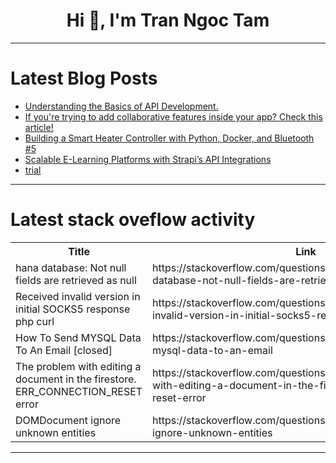 <h1 align="center">Hi 👋, I'm Tran Ngoc Tam</h1>

---

# Latest Blog Posts 
<!-- BLOG-POST-LIST:START -->
- [Understanding the Basics of API Development.](https://dev.to/kihuni/understanding-the-basics-of-api-development-3fa)
- [If you&#39;re trying to add collaborative features inside your app? Check this article!](https://dev.to/astrodevil/if-youre-trying-to-add-collaborative-features-inside-your-app-check-this-article-10lo)
- [Building a Smart Heater Controller with Python, Docker, and Bluetooth #5](https://dev.to/mecorre1/building-a-smart-heater-controller-with-python-docker-and-bluetooth-5-d2a)
- [Scalable E-Learning Platforms with Strapi’s API Integrations](https://dev.to/strapi/scalable-e-learning-platforms-with-strapis-api-integrations-1g30)
- [trial](https://dev.to/gaurav_wani_d961507b8b476/trial-2fmf)
<!-- BLOG-POST-LIST:END -->

---

# Latest stack oveflow activity
<table>
  <tr><th>Title</th><th>Link</th></tr>
  <!-- STACKOVERFLOW:START --><tr><td>hana database: Not null fields are retrieved as null</td><td>https://stackoverflow.com/questions/79345779/hana-database-not-null-fields-are-retrieved-as-null</td></tr><tr><td>Received invalid version in initial SOCKS5 response php curl</td><td>https://stackoverflow.com/questions/79345703/received-invalid-version-in-initial-socks5-response-php-curl</td></tr><tr><td>How To Send MYSQL Data To An Email [closed]</td><td>https://stackoverflow.com/questions/79345670/how-to-send-mysql-data-to-an-email</td></tr><tr><td>The problem with editing a document in the firestore. ERR_CONNECTION_RESET error</td><td>https://stackoverflow.com/questions/79345610/the-problem-with-editing-a-document-in-the-firestore-err-connection-reset-error</td></tr><tr><td>DOMDocument ignore unknown entities</td><td>https://stackoverflow.com/questions/79345594/domdocument-ignore-unknown-entities</td></tr><!-- STACKOVERFLOW:END -->
</table>

---


